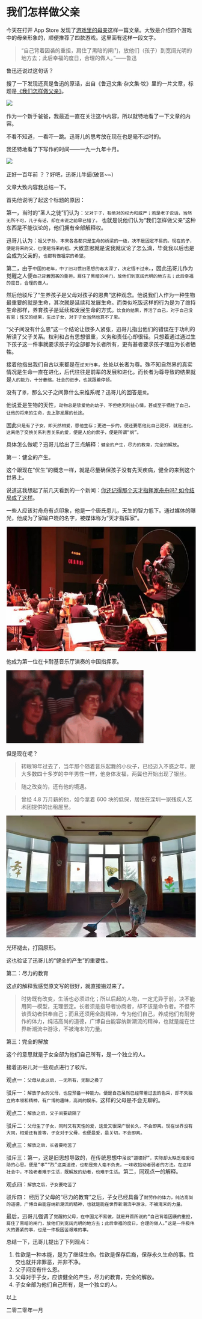 
# 我们怎样做父亲

今天在打开 App Store 发现了[游戏里的母亲](https://apps.apple.com/cn/story/id1378845384)这样一篇文章。大致是介绍四个游戏中的母亲形象的，顺便推荐了四款游戏。这里面有这样一段文字。

> “自己背着因袭的重担，肩住了黑暗的闸门，放他们（孩子）到宽阔光明的地方去；此后幸福的度日，合理的做人。”——鲁迅

鲁迅还说过这句话？

搜了一下发现还真是鲁迅的原话，出自《鲁迅文集·杂文集·坟》里的一片文章，标题是[《我们怎样做父亲》](http://www.ziyexing.com/luxun/luxun_zw_fen_07.htm)。

<image src='./images/20200102_2.jpg' style="width:200px"></image>

作为一个新手爸爸，我最近一直在关注这中内容，所以就特地看了一下文章的内容。

不看不知道，一看吓一跳。迅哥儿的思考放在现在也是毫不过时的。

我还特地看了下写作的时间——一九一九年十月。

<image src='./images/20200102_3.jpeg' style="width:200px"></image>

正好一百年前 ？？好吧，迅哥儿牛逼(破音~~)

文章大致内容我总结一下。

首先他说明了起这个标题的原因：

第一，当时的“圣人之徒”们认为：`父对于子，有绝对的权力和威严；若是老子说话，当然无所不可，儿子有话，却在未说之前早已错了。` 也就是说他们认为“我们怎样做父亲”这种东西是不能议论的，他们拥有全部解释权。

迅哥儿认为：`祖父子孙，本来各各都只是生命的桥梁的一级，决不是固定不易的。现在的子，便是将来的父，也便是将来的祖。`大致意思就是说我就议论了怎么滴，毕竟我以后也是会成为父亲的，`也都有做祖宗的希望`。

第二，由于`中国的老年，中了旧习惯旧思想的毒太深了，决定悟不过来。`，因此迅哥儿作为觉醒之人便`自己背着因袭的重担，肩住了黑暗的闸门，放他们到宽阔光明的地方去；此后幸福的度日，合理的做人。`

然后他驳斥了“生养孩子是父母对孩子的恩典”这种观念。他说我们人作为一种生物最重要的就是生命，其次就是延续和发展生命。而类似吃饭这样的行为是为了维持生命那样，养育孩子是延续和发展生命的方式。`饮食的结果，养活了自己，对于自己没有恩；性交的结果，生出子女，对于子女当然也算不了恩。`

“父子间没有什么恩”这一个结论让很多人紧张，迅哥儿指出他们的错误在于功利的解读了父子关系。权利和占有思想很重，义务和责任心却很轻。只想着通过通过生下孩子这一件事就要求孩子的全部都为长者所有，更有甚者要求孩子理应为长者牺牲。

接着他指出我们自古以来都是在`逆天行事`，处处以长者为尊。殊不知自然界的真实情况是生命一直在进化，后代往往是前辈的发展和进化。而长者为尊导致的结果就是`人的能力，十分萎缩，社会的进步，也就跟着停顿。`

没有了`恩`，那么父子之间靠什么来维系呢？迅哥儿的回答是`爱`。

他说爱是生物的天性，`动物总是挚爱他的幼子，不但绝无利益心情，甚或至于牺牲了自己，让他的将来的生命，去上那发展的长途`。

因此`只是有了子女，即天然相爱，愿他生存；更进一步的，便还要愿他比自己更好，就是进化。这离绝了交换关系利害关系的爱，便是人伦的索子，便是所谓“纲”。`

具体怎么做呢？迅哥儿给出了三点解释：`健全的产生，尽力的教育，完全的解放`。

第一：健全的产生。

这个跟现在“优生”的概念一样，就是尽量确保孩子没有先天疾病，健全的来到这个世界上。

说道这我想起了前几天看到的一个新闻：[你还记得那个天才指挥家舟舟吗? 如今结局成了这样](https://mp.weixin.qq.com/s?__biz=MjM5NDEwMDI1MA==&mid=2654666539&idx=1&sn=783dcb8c9f97536636b5fc2be5b1c1c4)。

一些人应该对舟舟有点印象，他是一个唐氏患儿，天生的智力低下。通过媒体的曝光，他成为了家喻户晓的名字，被媒体称为“天才指挥家”。

![](./images/20200102_4.jpg)

他成为第一位在卡耐基音乐厅演奏的中国指挥家。

![](./images/20200102_5.gif)

但是现在呢？

>转眼18年过去了，当年那个随着音乐起舞的小伙子，已经迈入不惑之年，跟大多数四十多岁的中年男性一样，他身体发福，两鬓也开始出现了银丝。

>随之改变的，还有他的境遇。

>曾经 4.8 万月薪的他，如今拿着 600 块的低保，居住在深圳一家残疾人艺术团提供的出租屋里。

![](./images/20200102_6.jpg)

光环褪去，打回原形。

这也验证了迅哥儿的“健全的产生”的重要性。

第二：尽力的教育

这点的解释我感觉原文写的很好，就直接搬过来了。

> 时势既有改变，生活也必须进化；所以后起的人物，一定尤异于前，决不能用同一模型，无理嵌定。长者须是指导者协商者，却不该是命令者。不但不该责幼者供奉自己；而且还须用全副精神，专为他们自己，养成他们有耐劳作的体力，纯洁高尚的道德，广博自由能容纳新潮流的精神，也就是能在世界新潮流中游泳，不被淹末的力量。

第三：完全的解放

这个的意思就是子女全部为他们自己所有，是一个独立的人。

接着迅哥儿对一些观点进行了驳斥。

观点一：`父母从此以后，一无所有，无聊之极了`

驳斥一：`解放子女的父母，也应预备一种能力。便是自己虽然已经带着过去的色采，却不失独立的本领和精神，有广博的趣味，高尚的娱乐。`这样的父母是不会无聊的。

观点二：`解放之后，父子间要疏隔了`

驳斥二：`父母生了子女，同时又有天性的爱，这爱又很深广很长久，不会即离。现在世界没有大同，相爱还有差等，子女对于父母，也便最爱，最关切，不会即离。`

观点三：`解放之后，长者要吃苦了`

驳斥三：第一，这是旧思想导致的，在传统思想中`虽说“道德好”，实际却太缺乏相爱相助的心思。便是“孝”“烈”这类道德，也都是旁人毫不负责，一味收拾幼者弱者的方法。在这样社会中，不独老者难于生活，既解放的幼者，也难于生活`。第二，同观点一的解释。

观点四：`解放之后，子女要吃苦了`

驳斥四： 经历了父母的“尽力的教育”之后，子女已经具备了`耐劳作的体力，纯洁高尚的道德，广博自由能容纳新潮流的精神，也就是能在世界新潮流中游泳，不被淹末的力量。`

最后，迅哥儿强调了`觉醒的父母，在中国尤不易做。就是开首所说的“自己背着因袭的重担，肩住了黑暗的闸门，放他们到宽阔光明的地方去；此后幸福的度日，合理的做人。”这是一件极伟大的要紧的事，也是一件极困苦艰难的事。`

总结一下，迅哥儿提出了下列观点：

1. 性欲是一种本能，是为了继续生命。性欲是保存后裔，保存永久生命的事。性交也就并非罪恶，并非不净。
2. 父子间没有什么恩。
3. 父母对于子女，应该健全的产生，尽力的教育，完全的解放。
4. 子女全部为他们自己所有，是一个独立的人。


以上

二零二零年一月